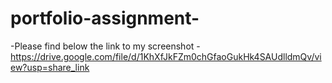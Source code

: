 # portfolio-assignment-
-Please find below the link to my screenshot
-https://drive.google.com/file/d/1KhXfJkFZm0chGfaoGukHk4SAUdlldmQv/view?usp=share_link
